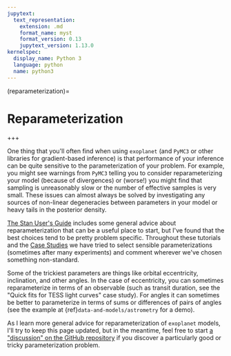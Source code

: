 ```yaml
---
jupytext:
  text_representation:
    extension: .md
    format_name: myst
    format_version: 0.13
    jupytext_version: 1.13.0
kernelspec:
  display_name: Python 3
  language: python
  name: python3
---
```


(reparameterization)=

# Reparameterization

+++

One thing that you'll often find when using `exoplanet` (and `PyMC3` or other libraries for gradient-based inference) is that performance of your inference can be quite sensitive to the parameterization of your problem.
For example, you might see warnings from `PyMC3` telling you to consider reparameterizing your model (because of divergences) or (worse!) you might find that sampling is unreasonably slow or the number of effective samples is very small.
These issues can almost always be solved by investigating any sources of non-linear degeneracies between parameters in your model or heavy tails in the posterior density.

[The Stan User's Guide](https://mc-stan.org/docs/2_27/stan-users-guide/reparameterization-section.html) includes some general advice about reparameterization that can be a useful place to start, but I've found that the best choices tend to be pretty problem specific.
Throughout these tutorials and the [Case Studies](https://gallery.exoplanet.codes) we have tried to select sensible parameterizations (sometimes after many experiments) and comment wherever we've chosen something non-standard.

Some of the trickiest parameters are things like orbital eccentricity, inclination, and other angles.
In the case of eccentricity, you can sometimes reparameterize in terms of an observable (such as transit duration, see the "Quick fits for TESS light curves" case study).
For angles it can sometimes be better to parameterize in terms of sums or differences of pairs of angles (see the example at {ref}`data-and-models/astrometry` for a demo).

As I learn more general advice for reparameterization of `exoplanet` models, I'll try to keep this page updated, but in the meantime, feel free to start [a "discussion" on the GitHub repository](https://github.com/exoplanet-dev/exoplanet/discussions) if you discover a particularly good or tricky parameterization problem.

```{code-cell}

```
